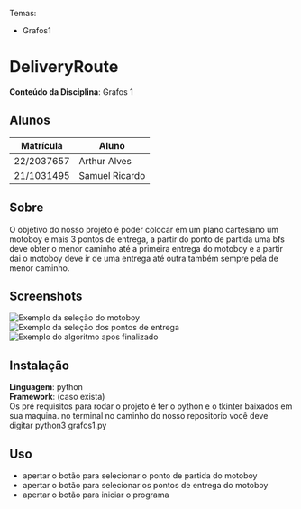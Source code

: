 Temas:
 - Grafos1 

# DeliveryRoute

**Conteúdo da Disciplina**: Grafos 1<br>

## Alunos
|Matrícula | Aluno |
| -- | -- |
| 22/2037657  |  Arthur Alves |
| 21/1031495  |  Samuel Ricardo |

## Sobre 
O objetivo do nosso projeto é poder colocar em um plano cartesiano um motoboy e mais 3 pontos de entrega, a partir do ponto de partida uma bfs deve obter o menor caminho até a primeira entrega do motoboy e a partir dai o motoboy deve ir de uma entrega até outra também sempre pela de menor caminho.

## Screenshots
![Exemplo da seleção do motoboy](/images/exemp1.jpeg)
![Exemplo da seleção dos pontos de entrega](/images/exemp2.jpeg)
![Exemplo do algoritmo apos finalizado](/images/exemp3.jpeg)

## Instalação 
**Linguagem**: python<br>
**Framework**: (caso exista)<br>
Os pré requisitos para rodar o projeto é ter o python e o tkinter baixados em sua maquina.
no terminal no caminho do nosso repositorio você deve digitar python3 grafos1.py

## Uso 
 * apertar o botão para selecionar o ponto de partida do motoboy
 * apertar o botão para selecionar os pontos de entrega do motoboy
 * apertar o botão para iniciar o programa




